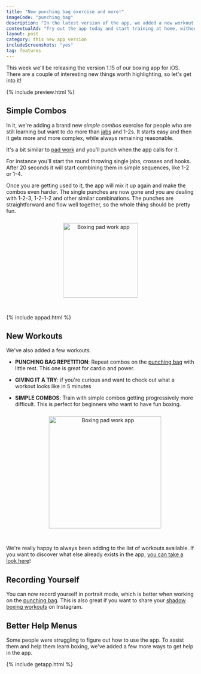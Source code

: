 ```yaml
---
title: "New punching bag exercise and more!"
imageCode: "punching_bag"
description: "In the latest version of the app, we added a new workout with on the heavy bag. There is also a brand new mode to quickly try the app."
contextualAd: "Try out the app today and start training at home, without equipment"
layout: post
category: this new app version
includeScreenshots: "yes"
tag: features
---
```


This week we'll be releasing the version 1.15 of our boxing app for iOS. There are a couple of interesting new things worth highlighting, so let's get into it!


{% include preview.html %}

## Simple Combos

In it, we're adding a brand new *simple combos* exercise for people who are still learning but want to do more than [jabs](/boxing-basics-jab/) and 1-2s. It starts easy and then it gets more and more complex, while always remaining reasonable.

It's a bit similar to [pad work](/pad-work-boxing-reflexes/) and you'll punch when the app calls for it.

For instance you'll start the round throwing single jabs, crosses and hooks. After 20 seconds it will start combining them in simple sequences, like 1-2 or 1-4.

Once you are getting used to it, the app will mix it up again and make the combos even harder. The single punches are now gone and you are dealing with 1-2-3, 1-2-1-2 and other similar combinations. The punches are straightforward and flow well together, so the whole thing should be pretty fun.

<div style='text-align: center'><img src='/assets/blog/screenshot_blog_simple_during.png' style='width: 200px;margin: 10px 0px 30px 0px;' alt='Boxing pad work app'/></div>

{% include appad.html %}

## New Workouts

We've also added a few workouts.

- **PUNCHING BAG REPETITION**: Repeat combos on the [punching bag](/heavy-bag-in-boxing/) with little rest. This one is great for cardio and power.
- **GIVING IT A TRY**: if you're curious and want to check out what a workout looks like in 5 minutes
- **SIMPLE COMBOS**: Train with simple combos getting progressively more difficult. This is perfect for beginners who want to have fun boxing.

    <div style='text-align: center'><img src='/assets/blog/screenshot_blog_simple.png' style='width: 300px;margin: 10px 0px 30px 0px;' alt='Boxing pad work app'/></div>

We're really happy to always been adding to the list of workouts available. If you want to discover what else already exists in the app, [you can take a look here](/workouts/)!

## Recording Yourself

You can now record yourself in portrait mode, which is better when working on the [punching bag](/punching-bag-app-boxing/). This is also great if you want to share your [shadow boxing workouts](/importance-of-shadow-boxing/) on Instagram.

## Better Help Menus

Some people were struggling to figure out how to use the app. To assist them and help them learn boxing, we've added a few more ways to get help in the app.

{% include getapp.html %}

